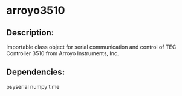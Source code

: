 # arroyo3510
## Description:
Importable class object for serial communication and control of TEC Controller 3510 from Arroyo Instruments, Inc.

## Dependencies:
psyserial
numpy
time

